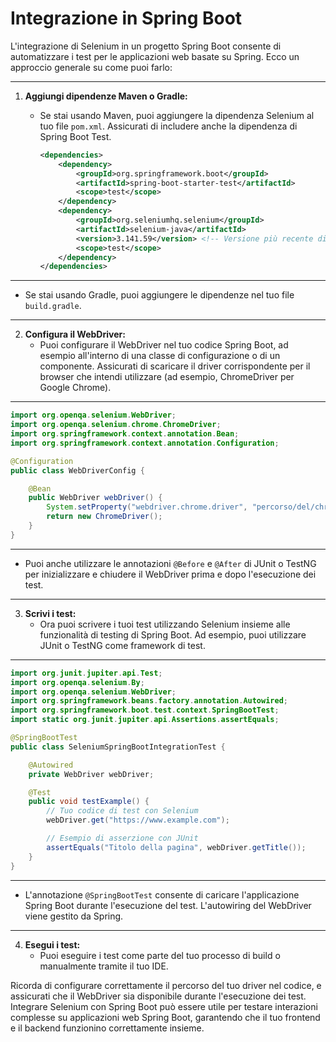 # Integrazione in Spring Boot

L'integrazione di Selenium in un progetto Spring Boot consente di automatizzare i test per le applicazioni web basate su Spring. Ecco un approccio generale su come puoi farlo:

---

1. **Aggiungi dipendenze Maven o Gradle:**
   - Se stai usando Maven, puoi aggiungere la dipendenza Selenium al tuo file `pom.xml`. Assicurati di includere anche la dipendenza di Spring Boot Test.

     ```xml
     <dependencies>
         <dependency>
             <groupId>org.springframework.boot</groupId>
             <artifactId>spring-boot-starter-test</artifactId>
             <scope>test</scope>
         </dependency>
         <dependency>
             <groupId>org.seleniumhq.selenium</groupId>
             <artifactId>selenium-java</artifactId>
             <version>3.141.59</version> <!-- Versione più recente disponibile -->
             <scope>test</scope>
         </dependency>
     </dependencies>
     ```

---

   - Se stai usando Gradle, puoi aggiungere le dipendenze nel tuo file `build.gradle`.

---

2. **Configura il WebDriver:**
   - Puoi configurare il WebDriver nel tuo codice Spring Boot, ad esempio all'interno di una classe di configurazione o di un componente. Assicurati di scaricare il driver corrispondente per il browser che intendi utilizzare (ad esempio, ChromeDriver per Google Chrome).

---

   ```java
   import org.openqa.selenium.WebDriver;
   import org.openqa.selenium.chrome.ChromeDriver;
   import org.springframework.context.annotation.Bean;
   import org.springframework.context.annotation.Configuration;

   @Configuration
   public class WebDriverConfig {

       @Bean
       public WebDriver webDriver() {
           System.setProperty("webdriver.chrome.driver", "percorso/del/chromedriver");
           return new ChromeDriver();
       }
   }
   ```

---

   - Puoi anche utilizzare le annotazioni `@Before` e `@After` di JUnit o TestNG per inizializzare e chiudere il WebDriver prima e dopo l'esecuzione dei test.

---

3. **Scrivi i test:**
   - Ora puoi scrivere i tuoi test utilizzando Selenium insieme alle funzionalità di testing di Spring Boot. Ad esempio, puoi utilizzare JUnit o TestNG come framework di test.

---

   ```java
   import org.junit.jupiter.api.Test;
   import org.openqa.selenium.By;
   import org.openqa.selenium.WebDriver;
   import org.springframework.beans.factory.annotation.Autowired;
   import org.springframework.boot.test.context.SpringBootTest;
   import static org.junit.jupiter.api.Assertions.assertEquals;

   @SpringBootTest
   public class SeleniumSpringBootIntegrationTest {

       @Autowired
       private WebDriver webDriver;

       @Test
       public void testExample() {
           // Tuo codice di test con Selenium
           webDriver.get("https://www.example.com");

           // Esempio di asserzione con JUnit
           assertEquals("Titolo della pagina", webDriver.getTitle());
       }
   }
   ```

---

   - L'annotazione `@SpringBootTest` consente di caricare l'applicazione Spring Boot durante l'esecuzione del test. L'autowiring del WebDriver viene gestito da Spring.

---

4. **Esegui i test:**
   - Puoi eseguire i test come parte del tuo processo di build o manualmente tramite il tuo IDE.

Ricorda di configurare correttamente il percorso del tuo driver nel codice, e assicurati che il WebDriver sia disponibile durante l'esecuzione dei test. Integrare Selenium con Spring Boot può essere utile per testare interazioni complesse su applicazioni web Spring Boot, garantendo che il tuo frontend e il backend funzionino correttamente insieme.
